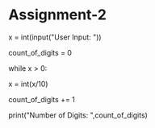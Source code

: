 # Assignment-2
x = int(input("User Input: "))

count_of_digits = 0

while x > 0:

   x = int(x/10)

   count_of_digits += 1

print("Number of Digits: ",count_of_digits)
